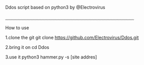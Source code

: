 Ddos script based on python3 by @Electrovirus

﹏﹏﹏﹏﹏﹏﹏﹏﹏﹏﹏﹏﹏﹏﹏﹏﹏﹏﹏﹏﹏﹏﹏﹏﹏﹏﹏﹏﹏




How to use

1.clone the git
git clone https://github.com/Electrovirus/Ddos.git

2.bring it on
cd Ddos

3.use it
python3 hammer.py -s [site addres]
